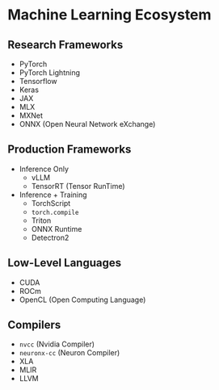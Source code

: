 # Machine Learning Ecosystem

## Research Frameworks

- PyTorch
- PyTorch Lightning
- Tensorflow
- Keras
- JAX
- MLX
- MXNet
- ONNX (Open Neural Network eXchange)

## Production Frameworks

- Inference Only
  - vLLM
  - TensorRT (Tensor RunTime)
- Inference + Training
  - TorchScript
  - `torch.compile`
  - Triton
  - ONNX Runtime
  - Detectron2

## Low-Level Languages

- CUDA
- ROCm
- OpenCL (Open Computing Language)

## Compilers

- `nvcc` (Nvidia Compiler)
- `neuronx-cc` (Neuron Compiler)
- XLA
- MLIR
- LLVM
